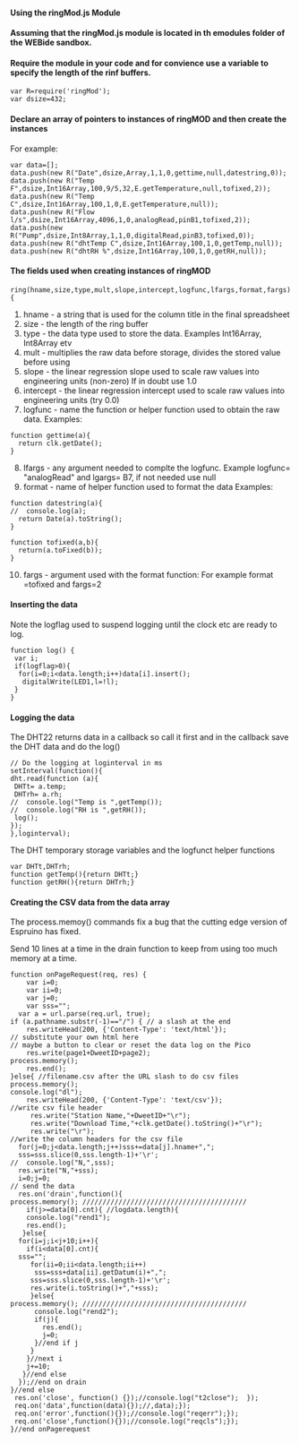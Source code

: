#### Using the ringMod.js Module 

#### Assuming that the ringMod.js module is located in th emodules folder of the WEBide sandbox.

#### Require the module in your code and for convience use a variable to specify the length of the  rinf buffers.

```
var R=require('ringMod');
var dsize=432;
```
#### Declare an array of pointers to instances of ringMOD and then create the instances

For example:

```
var data=[];
data.push(new R("Date",dsize,Array,1,1,0,gettime,null,datestring,0));
data.push(new R("Temp F",dsize,Int16Array,100,9/5,32,E.getTemperature,null,tofixed,2));
data.push(new R("Temp C",dsize,Int16Array,100,1,0,E.getTemperature,null));
data.push(new R("Flow l/s",dsize,Int16Array,4096,1,0,analogRead,pinB1,tofixed,2));
data.push(new R("Pump",dsize,Int8Array,1,1,0,digitalRead,pinB3,tofixed,0));
data.push(new R("dhtTemp C",dsize,Int16Array,100,1,0,getTemp,null));
data.push(new R("dhtRH %",dsize,Int16Array,100,1,0,getRH,null));
```
#### The fields used when creating instances of ringMOD

```
ring(hname,size,type,mult,slope,intercept,logfunc,lfargs,format,fargs){
```
1.  hname - a string that is used for the column title in the final spreadsheet
2.  size - the length of the ring buffer
3. type - the data type used to store the data. Examples Int16Array, Int8Array etv
4. mult - multiplies the raw data before storage, divides the stored value before using
5. slope - the linear regression slope used to scale raw values into engineering units (non-zero) If in doubt use 1.0
6. intercept - the linear regression intercept used to scale raw values into engineering units (try 0.0)
7. logfunc - name the function or helper function used to obtain the raw data. Examples:

```
function gettime(a){
  return clk.getDate();
}
```
8. lfargs - any argument needed to complte the logfunc. Example logfunc= "analogRead" and lgargs= B7, if not needed use null
9. format - name of helper function used to format the data Examples:

```
function datestring(a){
//  console.log(a);
  return Date(a).toString();
}

function tofixed(a,b){
  return(a.toFixed(b));
}
```

10. fargs - argument used with the format function: For example format =tofixed and fargs=2

#### Inserting the data 

Note the logflag used to suspend logging until the clock etc are ready to log.

```
function log() {
 var i;
 if(logflag>0){
  for(i=0;i<data.length;i++)data[i].insert();
   digitalWrite(LED1,l=!l);
 }
}
```
#### Logging the data

The DHT22 returns data in a callback so call it first and in the callback save the DHT data and do the log()

```
// Do the logging at loginterval in ms
setInterval(function(){
dht.read(function (a){
 DHTt= a.temp;
 DHTrh= a.rh;
//  console.log("Temp is ",getTemp());
//  console.log("RH is ",getRH());
 log();
});
},loginterval);
```

The DHT temporary storage variables and the logfunct helper functions
```
var DHTt,DHTrh;
function getTemp(){return DHTt;}
function getRH(){return DHTrh;}
```

#### Creating the CSV data from the data array

The process.memoy() commands fix a bug that the cutting edge version of Espruino has fixed.

Send 10 lines at a time in the drain function to keep from using too much memory at a time.
```
function onPageRequest(req, res) { 
    var i=0;
    var ii=0;
    var j=0;
    var sss="";
  var a = url.parse(req.url, true);
if (a.pathname.substr(-1)=="/") { // a slash at the end
    res.writeHead(200, {'Content-Type': 'text/html'});
// substitute your own html here
// maybe a button to clear or reset the data log on the Pico
    res.write(page1+DweetID+page2);
process.memory(); 
    res.end();                                
}else{ //filename.csv after the URL slash to do csv files
process.memory(); 
console.log("dl");
    res.writeHead(200, {'Content-Type': 'text/csv'});
//write csv file header
     res.write("Station Name,"+DweetID+"\r");
     res.write("Download Time,"+clk.getDate().toString()+"\r");
     res.write("\r");
//write the column headers for the csv file
  for(j=0;j<data.length;j++)sss+=data[j].hname+",";
  sss=sss.slice(0,sss.length-1)+'\r';
//  console.log("N,",sss);
  res.write("N,"+sss);
  i=0;j=0;
// send the data
  res.on('drain',function(){
process.memory(); /////////////////////////////////////////
    if(j>=data[0].cnt){ //logdata.length){ 
    console.log("rend1");
    res.end();
   }else{
  for(i=j;i<j+10;i++){
    if(i<data[0].cnt){ 
  sss="";
     for(ii=0;ii<data.length;ii++)
      sss=sss+data[ii].getDatum(i)+",";
     sss=sss.slice(0,sss.length-1)+'\r';
     res.write(i.toString()+","+sss);
     }else{
process.memory(); /////////////////////////////////////////
      console.log("rend2");
      if(j){
        res.end();
        j=0;
      }//end if j  
     }
    }//next i
    j+=10;
   }//end else
  });//end on drain
}//end else
 res.on('close', function() {});//console.log("t2close");  });
 req.on('data',function(data){});//,data);});
 req.on('error',function(){});//console.log("reqerr");});
 req.on('close',function(){});//console.log("reqcls");});
}//end onPagerequest
```



